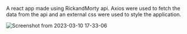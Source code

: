 A react app made using RickandMorty api. Axios were used to fetch the data from the api and an external css were used to style the application. 

![Screenshot from 2023-03-10 17-33-06](https://user-images.githubusercontent.com/76507464/224311880-311f34b9-e2c8-4b37-904d-50ccc2b5b152.png)
